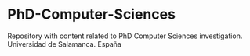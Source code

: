 # PhD-Computer-Sciences
Repository with content related to PhD Computer Sciences investigation. Universidad de Salamanca. España
